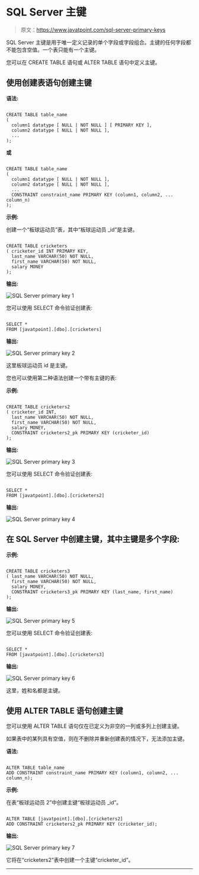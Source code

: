 # SQL Server 主键

> 原文：<https://www.javatpoint.com/sql-server-primary-keys>

SQL Server 主键是用于唯一定义记录的单个字段或字段组合。主键的任何字段都不能包含空值。一个表只能有一个主键。

您可以在 CREATE TABLE 语句或 ALTER TABLE 语句中定义主键。

## 使用创建表语句创建主键

**语法:**

```

CREATE TABLE table_name
( 
  column1 datatype [ NULL | NOT NULL ] [ PRIMARY KEY ],
  column2 datatype [ NULL | NOT NULL ],
  ...
); 

```

**或**

```

CREATE TABLE table_name
( 
  column1 datatype [ NULL | NOT NULL ],
  column2 datatype [ NULL | NOT NULL ],
  ...
  CONSTRAINT constraint_name PRIMARY KEY (column1, column2, ... column_n)
); 

```

**示例:**

创建一个“板球运动员”表，其中“板球运动员 _id”是主键。

```

CREATE TABLE cricketers
( cricketer_id INT PRIMARY KEY,
  last_name VARCHAR(50) NOT NULL,
  first_name VARCHAR(50) NOT NULL,
  salary MONEY
); 

```

**输出:**

![SQL Server primary key 1](img/9b6ae41df80f182eacd68d944a43c78f.png)

您可以使用 SELECT 命令验证创建表:

```

SELECT * 
FROM [javatpoint].[dbo].[cricketers]  

```

**输出:**

![SQL Server primary key 2](img/1b24dab85a9b6a04d68337cd2b5a4fc2.png)

这里板球运动员 id 是主键。

您也可以使用第二种语法创建一个带有主键的表:

**示例:**

```

CREATE TABLE cricketers2
( cricketer_id INT,
  last_name VARCHAR(50) NOT NULL,
  first_name VARCHAR(50) NOT NULL,
  salary MONEY,
  CONSTRAINT cricketers2_pk PRIMARY KEY (cricketer_id)
); 

```

**输出:**

![SQL Server primary key 3](img/0b4e46ec477e3b9e6971c8201d98d0c5.png)

您可以使用 SELECT 命令验证创建表:

```

SELECT * 
FROM [javatpoint].[dbo].[cricketers2]  

```

**输出:**

![SQL Server primary key 4](img/84fcd12a4ccc20a06f93fdf9ff822394.png)

## 在 SQL Server 中创建主键，其中主键是多个字段:

**示例:**

```

CREATE TABLE cricketers3
( last_name VARCHAR(50) NOT NULL,
  first_name VARCHAR(50) NOT NULL,
  salary MONEY,
  CONSTRAINT cricketers3_pk PRIMARY KEY (last_name, first_name)
);

```

**输出:**

![SQL Server primary key 5](img/8b987b8fe50638552c6f0b213cc5ae9d.png)

您可以使用 SELECT 命令验证创建表:

```

SELECT * 
FROM [javatpoint].[dbo].[cricketers3]  

```

**输出:**

![SQL Server primary key 6](img/4a8b292ab162b156fbf47493b701c596.png)

这里，姓和名都是主键。

## 使用 ALTER TABLE 语句创建主键

您可以使用 ALTER TABLE 语句仅在已定义为非空的一列或多列上创建主键。

如果表中的某列具有空值，则在不删除并重新创建表的情况下，无法添加主键。

**语法:**

```

ALTER TABLE table_name
ADD CONSTRAINT constraint_name PRIMARY KEY (column1, column2, ... column_n);

```

**示例:**

在表“板球运动员 2”中创建主键“板球运动员 _id”。

```

ALTER TABLE [javatpoint].[dbo].[cricketers2]
ADD CONSTRAINT cricketers2_pk PRIMARY KEY (cricketer_id);

```

**输出:**

![SQL Server primary key 7](img/8ab180e50523837fa002497368731f3f.png)

它将在“cricketers2”表中创建一个主键“cricketer_id”。

* * *